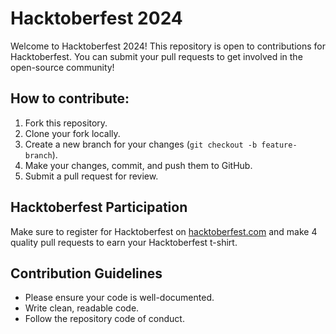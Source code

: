 # Hacktoberfest 2024
Welcome to Hacktoberfest 2024! This repository is open to contributions for Hacktoberfest. You can submit your pull requests to get involved in the open-source community!

## How to contribute:
1. Fork this repository.
2. Clone your fork locally.
3. Create a new branch for your changes (`git checkout -b feature-branch`).
4. Make your changes, commit, and push them to GitHub.
5. Submit a pull request for review.

## Hacktoberfest Participation
Make sure to register for Hacktoberfest on [hacktoberfest.com](https://hacktoberfest.com) and make 4 quality pull requests to earn your Hacktoberfest t-shirt.

## Contribution Guidelines
- Please ensure your code is well-documented.
- Write clean, readable code.
- Follow the repository code of conduct.
